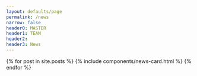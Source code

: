 ```yaml
---
layout: defaults/page
permalink: /news
narrow: false
header0: MASTER
header1: TEAM
header2:
header3: News
---
```

<div>
    {% for post in site.posts %}
        {% include components/news-card.html %}
    {% endfor %}
</div>
